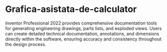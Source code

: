 # Grafica-asistata-de-calculator
Inventor Professional 2022 provides comprehensive documentation tools for generating engineering drawings, parts lists, and exploded views. Users can create detailed technical documentation, annotations, and dimensions directly within the software, ensuring accuracy and consistency throughout the design process.
